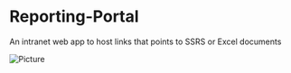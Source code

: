 # Reporting-Portal
An intranet web app to host links that points to SSRS or Excel documents

![Picture](https://github.com/codeNovels/Reporting-Portal/blob/master/ReportingPortalImg.PNG)
